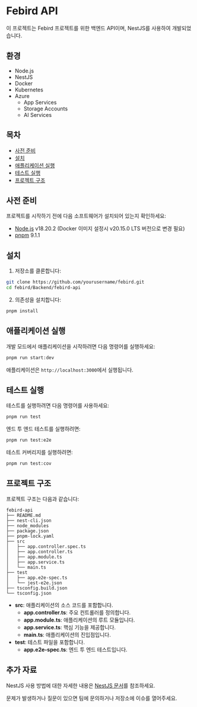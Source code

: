 # Febird API
이 프로젝트는 Febird 프로젝트를 위한 백엔드 API이며, NestJS를 사용하여 개발되었습니다.

## 환경
- Node.js 
- NestJS
- Docker
- Kubernetes
- Azure
    - App Services
    - Storage Accounts
    - AI Services

## 목차

- [사전 준비](#사전-준비)
- [설치](#설치)
- [애플리케이션 실행](#애플리케이션-실행)
- [테스트 실행](#테스트-실행)
- [프로젝트 구조](#프로젝트-구조)

## 사전 준비

프로젝트를 시작하기 전에 다음 소프트웨어가 설치되어 있는지 확인하세요:

- [Node.js](https://nodejs.org/) v18.20.2 (Docker 이미지 설정시 v20.15.0 LTS 버전으로 변경 필요)
- [pnpm](https://pnpm.io/) 9.1.1

## 설치

1. 저장소를 클론합니다:

```bash
git clone https://github.com/yourusername/febird.git
cd febird/Backend/febird-api
```

2. 의존성을 설치합니다:

```bash
pnpm install
```

## 애플리케이션 실행

개발 모드에서 애플리케이션을 시작하려면 다음 명령어를 실행하세요:

```bash
pnpm run start:dev
```
애플리케이션은 `http://localhost:3000`에서 실행됩니다.

## 테스트 실행

테스트를 실행하려면 다음 명령어를 사용하세요:

```bash
pnpm run test
```

엔드 투 엔드 테스트를 실행하려면:

```bash
pnpm run test:e2e
```

테스트 커버리지를 실행하려면:

```bash
pnpm run test:cov
```

## 프로젝트 구조

프로젝트 구조는 다음과 같습니다:

```
febird-api
├── README.md
├── nest-cli.json
├── node_modules
├── package.json
├── pnpm-lock.yaml
├── src
│   ├── app.controller.spec.ts
│   ├── app.controller.ts
│   ├── app.module.ts
│   ├── app.service.ts
│   └── main.ts
├── test
│   ├── app.e2e-spec.ts
│   └── jest-e2e.json
├── tsconfig.build.json
└── tsconfig.json
```

- **src**: 애플리케이션의 소스 코드를 포함합니다.
    - **app.controller.ts**: 주요 컨트롤러를 정의합니다.
    - **app.module.ts**: 애플리케이션의 루트 모듈입니다.
    - **app.service.ts**: 핵심 기능을 제공합니다.
    - **main.ts**: 애플리케이션의 진입점입니다.
- **test**: 테스트 파일을 포함합니다.
    - **app.e2e-spec.ts**: 엔드 투 엔드 테스트입니다.

## 추가 자료

NestJS 사용 방법에 대한 자세한 내용은 [NestJS 문서](https://docs.nestjs.com/)를 참조하세요.

문제가 발생하거나 질문이 있으면 팀에 문의하거나 저장소에 이슈를 열어주세요.
